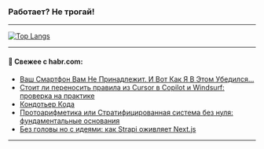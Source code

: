 ### Работает? Не трогай!

---
<!--
#### 🛠️ Technical stack:

![Java](https://img.shields.io/badge/Java-informational?logo=Oracle&style=flat&logoColor=white&color=FF4500)
![Kotlin](https://img.shields.io/badge/Kotlin-informational?logo=Kotlin&style=flat&logoColor=white&color=774D97)
![TS](https://img.shields.io/badge/TypeScript-informational?logo=typeScript&style=flat&logoColor=black&color=017acc)
![Python](https://img.shields.io/badge/Python-informational?logo=Python&style=flat&logoColor=black&color=ffdd54) <br>
![Spring](https://img.shields.io/badge/Spring-informational?logo=Spring&style=flat&logoColor=white&color=6DB33F) 
![SpringBoot](https://img.shields.io/badge/SpringBoot-informational?logo=SpringBoot&style=flat&logoColor=white&color=6DB33F)
![Nest](https://img.shields.io/badge/NestJS-informational?logo=NestJS&style=flat&logoColor=white&color=E0234E) 
![NodeJS](https://img.shields.io/badge/NodeJS-informational?logo=node.js&style=flat&logoColor=white&color=70A760)<br>
![PostgreSQL](https://img.shields.io/badge/PostgreSQL-informational?logo=PostgreSQL&style=flat&logoColor=white&color=DAA520)
![MongoDB](https://img.shields.io/badge/MongoDB-informational?logo=MongoDB&style=flat&logoColor=white&color=870000)
![Apache](https://img.shields.io/badge/Apache-informational?logo=apache&style=flat&logoColor=white&color=f74e28)

___ 
-->

<!--- #### 🛠️ : --->

[![Top Langs](https://github-readme-stats-82jvfl3w3-advtsettinggmailcoms-projects.vercel.app/api/top-langs/?username=zloylis&langs_count=10&hide_title=true&title_color=e6edf3&size_weight=0.5&count_weight=0.5&layout=compact&hide_progress=true&hide_border=true&theme=dracula&hide=css,makefile,cmake)](https://github.com/zloylis)

<!---


####  :octocat:&nbsp;&nbsp; Статистика:

![GitHub stats](https://github-readme-stats-u2qms2cxw-advtsettinggmailcoms-projects.vercel.app/api?username=zloylis&show_icons=true&hide_border=true&theme=dracula&title_color=e6edf3&include_all_commits=true&count_private=true&hide_rank=false&hide_title=true&rank_icon=github)
-->
---

#### 💬 Свежее с habr.com:

<!-- BLOG-POST-LIST:START -->
- [Ваш Смартфон Вам Не Принадлежит. И Вот Как Я В Этом Убедился…](https://habr.com/ru/articles/930432/?utm_source=habrahabr&utm_medium=rss&utm_campaign=930432)
- [Стоит ли переносить правила из Cursor в Copilot и Windsurf: проверка на практике](https://habr.com/ru/articles/948604/?utm_source=habrahabr&utm_medium=rss&utm_campaign=948604)
- [Кондотьер Кода](https://habr.com/ru/articles/948580/?utm_source=habrahabr&utm_medium=rss&utm_campaign=948580)
- [Протоарифметика или Стратифицированная система без нуля: фундаментальные основания](https://habr.com/ru/articles/948586/?utm_source=habrahabr&utm_medium=rss&utm_campaign=948586)
- [Без головы но с идеями: как Strapi оживляет Next.js](https://habr.com/ru/articles/948574/?utm_source=habrahabr&utm_medium=rss&utm_campaign=948574)
<!-- BLOG-POST-LIST:END -->

---

